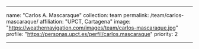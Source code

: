 ---

name: "Carlos A. Mascaraque"
collection: team
permalink: /team/carlos-mascaraque/
affiliation: "UPCT, Cartagena"
image: "https://weathernavigation.com/images/team/carlos-mascaraque.jpg"
profile: "https://personas.upct.es/perfil/carlos.mascaraque"
priority: 2

---